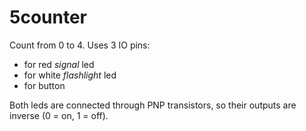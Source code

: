 # 5counter

Count from 0 to 4.
Uses 3 IO pins:

* for red _signal_ led
* for white _flashlight_ led
* for button

Both leds are connected through PNP transistors, so their outputs are inverse (0 = on, 1 = off).
